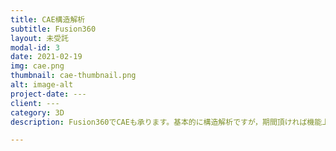 ```yaml
---
title: CAE構造解析
subtitle: Fusion360
layout: 未受託
modal-id: 3
date: 2021-02-19
img: cae.png
thumbnail: cae-thumbnail.png
alt: image-alt
project-date: ---
client: ---
category: 3D
description: Fusion360でCAEも承ります。基本的に構造解析ですが，期間頂ければ機能上熱解析，自動設計（ジェネネレーティブデザイン）も検討いたします。

---
```

